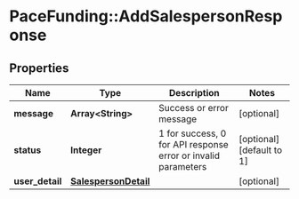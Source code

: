 # PaceFunding::AddSalespersonResponse

## Properties
Name | Type | Description | Notes
------------ | ------------- | ------------- | -------------
**message** | **Array&lt;String&gt;** | Success or error message | [optional] 
**status** | **Integer** | 1 for success, 0 for API response error or invalid parameters | [optional] [default to 1]
**user_detail** | [**SalespersonDetail**](SalespersonDetail.md) |  | [optional] 


